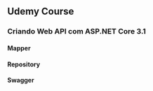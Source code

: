## Udemy Course

### Criando Web API com ASP.NET Core 3.1

#### Mapper
#### Repository
#### Swagger
